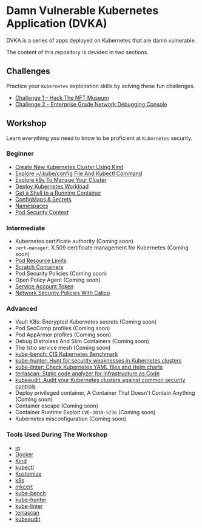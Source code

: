# Damn Vulnerable Kubernetes Application (DVKA)

DVKA is a series of apps deployed on Kubernetes that are damn vulnerable.

The content of this repository is devided in two sections.

## Challenges

Practice your `Kubernetes` exploitation skills by solving these fun challenges.

- [Challenge 1 - Hack The NFT Museum](./challenge-1/README.md)
- [Challenge 2 - Enterprise Grade Network Debugging Console](./challenge-2/README.md)

## Workshop

Learn everything you need to know to be proficient at `Kubernetes` security.

### Beginner

- [Create New Kubernetes Cluster Using Kind](./workshop/lab-1/README.md)
- [Explore ~/.kube/config File And Kubectl Command](./workshop/lab-2/README.md)
- [Explore k9s To Manage Your Cluster](./workshop/lab-3/README.md)
- [Deploy Kubernetes Workload](./workshop/lab-4/README.md)
- [Get a Shell to a Running Container](./workshop/lab-5/README.md)
- [ConfigMaps & Secrets](./workshop/lab-6/README.md)
- [Namespaces](./workshop/lab-7/README.md)
- [Pod Security Context](./workshop/lab-8/README.md)

### Intermediate

- Kubernetes certificate authority (Coming soon)
- `cert-manager`: X.509 certificate management for Kubernetes (Coming soon)
- [Pod Resource Limits](./workshop/lab-9/README.md)
- [Scratch Containers](./workshop/lab-10/README.md)
- Pod Security Policies (Coming soon)
- Open Policy Agent (Coming soon)
- [Service Account Token](./workshop/lab-11/README.md)
- [Network Security Policies With Calico](./workshop/lab-12/README.md)

### Advanced

- Vault K8s: Encrypted Kubernetes secrets (Coming soon)
- Pod SecComp profiles (Coming soon)
- Pod AppArmor profiles (Coming soon)
- Debug Distroless And Slim Containers (Coming soon)
- The Istio service mesh (Coming soon)
- [kube-bench: CIS Kubernetes Benchmark](./workshop/lab-13/README.md)
- [kube-hunter: Hunt for security weaknesses in Kubernetes clusters](./workshop/lab-14/README.md)
- [kube-linter: Check Kubernetes YAML files and Helm charts](./workshop/lab-15/README.md)
- [terrascan: Static code analyzer for Infrastructure as Code](./workshop/lab-16/README.md)
- [kubeaudit: Audit your Kubernetes clusters against common security controls](./workshop/lab-17/README.md)
- Deploy privileged container, A Container That Doesn't Contain Anything (Coming soon)
- Container escape (Coming soon)
- Container Runtime Exploit `CVE-2019-5736` (Coming soon)
- Kubernetes misconfiguration (Coming soon)

### Tools Used During The Workshop

- [jq](https://jqlang.github.io/jq/)
- [Docker](https://docs.docker.com/engine/install/)
- [Kind](https://kind.sigs.k8s.io/docs/user/quick-start/#installation)
- [kubectl](https://kubernetes.io/docs/tasks/tools/#kubectl)
- [Kustomize](https://kustomize.io/)
- [k9s](https://k9scli.io/topics/install/)
- [mkcert](https://github.com/FiloSottile/mkcert)
- [kube-bench](https://raw.githubusercontent.com/aquasecurity/kube-bench/main/job.yaml)
- [kube-hunter](https://github.com/aquasecurity/kube-hunter)
- [kube-linter](https://github.com/stackrox/kube-linter/releases/download/v0.6.5/kube-linter-linux.tar.gz)
- [terrascan](https://github.com/tenable/terrascan/releases/download/v1.18.3/terrascan_1.18.3_Linux_x86_64.tar.gz)
- [kubeaudit](https://github.com/Shopify/kubeaudit/releases/download/v0.22.0/kubeaudit_0.22.0_linux_amd64.tar.gz)
